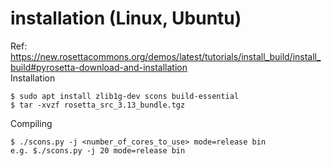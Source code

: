 # installation (Linux, Ubuntu)
Ref: https://new.rosettacommons.org/demos/latest/tutorials/install_build/install_build#pyrosetta-download-and-installation   
Installation
```
$ sudo apt install zlib1g-dev scons build-essential
$ tar -xvzf rosetta_src_3.13_bundle.tgz
```

Compiling
```
$ ./scons.py -j <number_of_cores_to_use> mode=release bin
e.g. $./scons.py -j 20 mode=release bin
```


